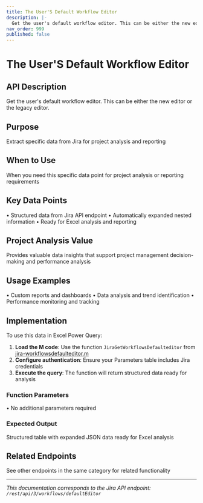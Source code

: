 ```yaml
---
title: The User'S Default Workflow Editor
description: |-
  Get the user's default workflow editor. This can be either the new editor or the legacy editor.
nav_order: 999
published: false
---
```


# The User'S Default Workflow Editor

## API Description
Get the user's default workflow editor. This can be either the new editor or the legacy editor.

## Purpose
Extract specific data from Jira for project analysis and reporting

## When to Use
When you need this specific data point for project analysis or reporting requirements

## Key Data Points
• Structured data from Jira API endpoint
• Automatically expanded nested information
• Ready for Excel analysis and reporting

## Project Analysis Value
Provides valuable data insights that support project management decision-making and performance analysis

## Usage Examples
• Custom reports and dashboards
• Data analysis and trend identification
• Performance monitoring and tracking

## Implementation
To use this data in Excel Power Query:

1. **Load the M code**: Use the function `JiraGetWorkflowsDefaulteditor` from [jira-workflowsdefaulteditor.m](../assets/jira-workflowsdefaulteditor.m)
2. **Configure authentication**: Ensure your Parameters table includes Jira credentials
3. **Execute the query**: The function will return structured data ready for analysis

### Function Parameters
• No additional parameters required

### Expected Output
Structured table with expanded JSON data ready for Excel analysis

## Related Endpoints
See other endpoints in the same category for related functionality

---
*This documentation corresponds to the Jira API endpoint: `/rest/api/3/workflows/defaultEditor`*
